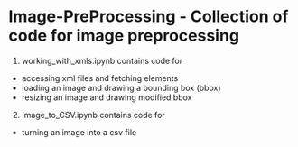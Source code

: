 # Image-PreProcessing - Collection of code for image preprocessing

1. working_with_xmls.ipynb contains code for
  - accessing xml files and fetching elements
  - loading an image and drawing a bounding box (bbox)
  - resizing an image and drawing modified bbox


2. Image_to_CSV.ipynb contains code for
  - turning an image into a csv file
